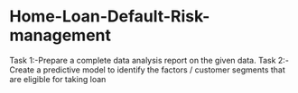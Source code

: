 # Home-Loan-Default-Risk-management
Task 1:-Prepare a complete data analysis report on the given data. 
Task 2:-Create a predictive model to identify the factors / customer segments that are eligible for taking loan
